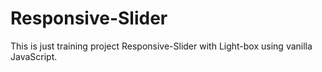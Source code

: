 # Responsive-Slider
This is just training project 
Responsive-Slider with Light-box using vanilla JavaScript.
